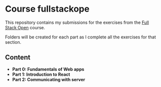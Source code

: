 # Course fullstackope

This repository contains my submissions for the exercises from the [Full Stack Open](https://fullstackopen.com/) course.

Folders will be created for each part as I complete all the exercises for that section.

## Content
- **Part 0: Fundamentals of Web apps**
- **Part 1: Introduction to React**
- **Part 2: Communicating with server**
